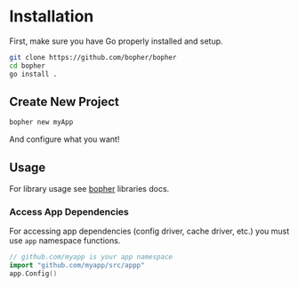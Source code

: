 # Installation

First, make sure you have Go properly installed and setup.

```bash
git clone https://github.com/bopher/bopher
cd bopher
go install .
```

## Create New Project

```bash
bopher new myApp
```

And configure what you want!

## Usage

For library usage see [bopher](https://github.com/bopher) libraries docs.

### Access App Dependencies

For accessing app dependencies (config driver, cache driver, etc.) you must use `app` namespace functions.

```go
// github.com/myapp is your app namespace
import "github.com/myapp/src/appp"
app.Config()
```
